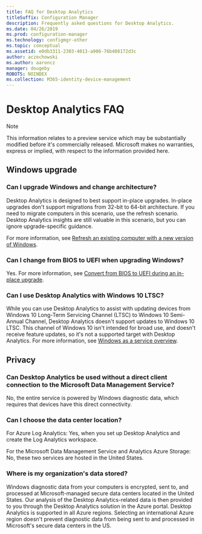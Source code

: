 ```yaml
---
title: FAQ for Desktop Analytics
titleSuffix: Configuration Manager
description: Frequently asked questions for Desktop Analytics.
ms.date: 04/26/2019
ms.prod: configuration-manager
ms.technology: configmgr-other
ms.topic: conceptual
ms.assetid: e0db3311-2303-4013-a906-76b408172d3c
author: aczechowski
ms.author: aaroncz
manager: dougeby
ROBOTS: NOINDEX
ms.collection: M365-identity-device-management
---
```


# Desktop Analytics FAQ

> [!Note]  
> This information relates to a preview service which may be substantially modified before it's commercially released. Microsoft makes no warranties, express or implied, with respect to the information provided here.  

## Windows upgrade

### Can I upgrade Windows and change architecture?

Desktop Analytics is designed to best support in-place upgrades. In-place upgrades don't support migrations from 32-bit to 64-bit architecture. If you need to migrate computers in this scenario, use the refresh scenario. Desktop Analytics insights are still valuable in this scenario, but you can ignore upgrade-specific guidance.

For more information, see [Refresh an existing computer with a new version of Windows](/sccm/osd/deploy-use/refresh-an-existing-computer-with-a-new-version-of-windows).

### Can I change from BIOS to UEFI when upgrading Windows?

Yes. For more information, see [Convert from BIOS to UEFI during an in-place upgrade](/sccm/osd/deploy-use/task-sequence-steps-to-manage-bios-to-uefi-conversion#convert-from-bios-to-uefi-during-an-in-place-upgrade).

### Can I use Desktop Analytics with Windows 10 LTSC?

While you can use Desktop Analytics to assist with updating devices from Windows 10 Long-Term Servicing Channel (LTSC) to Windows 10 Semi-Annual Channel, Desktop Analytics doesn't support updates to Windows 10 LTSC. This channel of Windows 10 isn't intended for broad use, and doesn't receive feature updates, so it's not a supported target with Desktop Analytics. For more information, see [Windows as a service overview](https://docs.microsoft.com/windows/deployment/update/waas-overview#long-term-servicing-channel).

## Privacy

### Can Desktop Analytics be used without a direct client connection to the Microsoft Data Management Service?

No, the entire service is powered by Windows diagnostic data, which requires that devices have this direct connectivity.

### Can I choose the data center location?

For Azure Log Analytics: Yes, when you set up Desktop Analytics and create the Log Analytics workspace.

For the Microsoft Data Management Service and Analytics Azure Storage: No, these two services are hosted in the United States.

### Where is my organization's data stored?

Windows diagnostic data from your computers is encrypted, sent to, and processed at Microsoft-managed secure data centers located in the United States. Our analysis of the Desktop Analytics-related data is then provided to you through the Desktop Analytics solution in the Azure portal. Desktop Analytics is supported in all Azure regions. Selecting an international Azure region doesn't prevent diagnostic data from being sent to and processed in Microsoft's secure data centers in the US.
